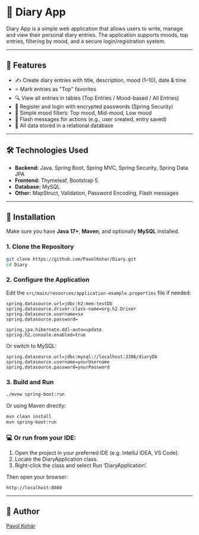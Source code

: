 # 📝 Diary App

Diary App is a simple web application that allows users to write, manage and view their personal diary entries. The application supports moods, top entries, filtering by mood, and a secure login/registration system.

---

## 📌 Features

- ✍️ Create diary entries with title, description, mood (1–10), date & time
- ⭐ Mark entries as "Top" favorites
- 🔍 View all entries in tables (Top Entries / Mood-based / All Entries)
- 🔐 Register and login with encrypted passwords (Spring Security)
- 🧠 Simple mood filters: Top mood, Mid-mood, Low mood
- 🧼 Flash messages for actions (e.g., user created, entry saved)
- 💾 All data stored in a relational database

---

## 🛠 Technologies Used

- **Backend:** Java, Spring Boot, Spring MVC, Spring Security, Spring Data JPA
- **Frontend:** Thymeleaf, Bootstrap 5
- **Database:**  MySQL 
- **Other:** MapStruct, Validation, Password Encoding, Flash messages

---

## 🧰 Installation

 Make sure you have **Java 17+**, **Maven**, and optionally **MySQL** installed.

### 1. Clone the Repository

```bash
git clone https://github.com/PavolKohar/Diary.git
cd Diary
```

### 2. Configure the Application

Edit the `src/main/resources/application-example.properties` file if needed:

```properties
spring.datasource.url=jdbc:h2:mem:testDb
spring.datasource.driver-class-name=org.h2.Driver
spring.datasource.username=sa
spring.datasource.password=

spring.jpa.hibernate.ddl-auto=update
spring.h2.console.enabled=true
```

Or switch to MySQL:

```properties
spring.datasource.url=jdbc:mysql://localhost:3306/diaryDb
spring.datasource.username=yourUsername
spring.datasource.password=yourPassword
```

### 3. Build and Run

```bash
./mvnw spring-boot:run
```

Or using Maven directly:

```bash
mvn clean install
mvn spring-boot:run
```

### 💻 Or run from your IDE:
1.	Open the project in your preferred IDE (e.g. IntelliJ IDEA, VS Code).
2.	Locate the DiaryApplication class.
3.	Right-click the class and select Run ‘DiaryApplication’.

Then open your browser:

```
http://localhost:8080
```

---

## 👤 Author

[Pavol Kohár](https://github.com/PavolKohar)